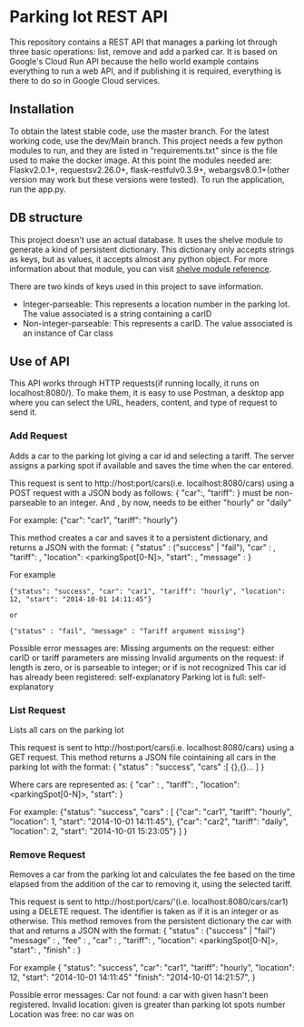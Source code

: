 # Parking lot REST API

This repository contains a REST API that manages a parking lot through three basic operations: list, remove and add a parked car. It is based on Google's Cloud Run API because the hello world example contains everything to run a web API, and if publishing it is required, everything is there to do so in Google Cloud services.


## Installation

To obtain the latest stable code, use the master branch. For the latest working code, use the dev/Main branch. This project needs a few python modules to run, and they are listed in "requirements.txt" since is the file used to make the docker image. At this point the modules needed are:
Flaskv2.0.1+, requestsv2.26.0+, flask-restfulv0.3.9+, webargsv8.0.1+(other version may work but these versions were tested). To run the application, run the app.py.

## DB structure

This project doesn't use an actual database. It uses the shelve module to generate a kind of persistent dictionary. This dictionary only accepts strings as keys, but as values, it accepts almost any python object. For more information about that module, you can visit [shelve module reference](https://docs.python.org/3/library/shelve.html).

There are two kinds of keys used in this project to save information. 
 * Integer-parseable: This represents a location number in the parking lot. The value associated is a string containing a carID
 * Non-integer-parseable: This represents a carID. The value associated is an instance of Car class

## Use of API

This API works through HTTP requests(if running locally, it runs on localhost:8080/). To make them, it is easy to use Postman, a desktop app where you can select the URL, headers, content, and type of request to send it. 

### Add Request

Adds a car to the parking lot giving a car id and selecting a tariff. The server assigns a parking spot if available and saves the time when the car entered.

This request is sent to http://<span></span>host:port/cars(i.e. localhost:8080/cars)  using a POST request with a JSON body as follows:
	{
		"car":<carID>,
		"tariff":<tariff>
	}
<carID> must be non-parseable to an integer. And <tariff>, by now, needs to be either "hourly" or "daily"

For example: {"car": "car1", "tariff": "hourly"}

This method creates a car and saves it to a persistent dictionary, and returns a JSON with the format:
	{
		"status" : ("success" | "fail"),
		<if No Error>
		"car" : <carid>,
		"tariff": <tariff>,
		"location": <parkingSpot[0-N]>,
		"start": <startDateTime>,
		<else>
		"message" : <errorMessage>
		<end if>
	}

For example

	{"status": "success", "car": "car1", "tariff": "hourly", "location": 12, "start": "2014-10-01 14:11:45"}	
	
	or

	{"status" : "fail", "message" : "Tariff argument missing"}

Possible error messages are:
	Missing arguments on the request: either carID or tariff parameters are missing
	Invalid arguments on the request: if <carID> length is zero, or is parseable to integer; or if <tariff> is not recognized
        This car id has already been registered: self-explanatory
        Parking lot is full: self-explanatory

### List Request

Lists all cars on the parking lot
			
This request is sent to http://<span></span>host:port/cars(i.e. localhost:8080/cars)   using a GET request. This method returns a JSON file cointaining all cars in the parking lot with the format:
	{
		"status" : "success",
		"cars" :[
			{<car1>},{<car2>}...
		]
	}
	
Where cars are represented as:
	{
		"car" : <carid>,
		"tariff": <tariff>,
		"location": <parkingSpot[0-N]>,
		"start": <startDateTime>
	}

For example:
  {"status": "success", "cars" : [
       {"car": "car1", "tariff": "hourly", "location": 1, "start": "2014-10-01 14:11:45"},
        {"car": "car2", "tariff": "daily", "location": 2, "start": "2014-10-01 15:23:05"}
    ] }

###  Remove Request

Removes a car from the parking lot and calculates the fee based on the time elapsed from the addition of the car to removing it, using the selected tariff.

This request is sent to http://<span></span>host:port/cars/<identifier>'(i.e. localhost:8080/cars/car1) using a DELETE request. The identifier is taken as <location> if it is an integer or as <carID> otherwise. This method removes from the persistent dictionary the car with that <identifier> and returns a JSON with the format:
	{
		"status" : ("success" | "fail")
		<if error>
		"message" : <errorMessage>,
		<else>
    	"fee" : <fee>,
		"car" : <carid>,
		"tariff": <tariff>,
		"location": <parkingSpot[0-N]>,
		"start": <startDateTime>,
		"finish" : <finishDateTime>
		<end if>
	} 

For example
	{
		"status": "success",
	 	"car": "car1", 
		"tariff": "hourly", 
		"location": 12, 
		"start": "2014-10-01 14:11:45"
		"finish": "2014-10-01 14:21:57",
	}

Possible error messages:
	Car not found: a car with given <carID> hasn't been registered.
	Invalid location: <location> given is greater than parking lot spots number
	Location was free: no car was on <location>